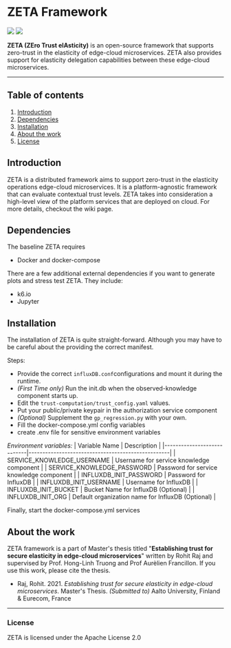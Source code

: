 # ZETA Framework
 <img src="https://img.shields.io/github/languages/top/rdsea/zeta" /> <img src="https://img.shields.io/github/issues-raw/rdsea/zeta?color=green" />


**ZETA (ZEro Trust elAsticity)** is an open-source framework that supports zero-trust in the elasticity of edge-cloud microservices. ZETA also provides support for elasticity delegation capabilities between these edge-cloud microservices. 

---

## Table of contents
1. [Introduction](#introduction)
2. [Dependencies](#dependencies)
3. [Installation](#installation)
4. [About the work](#about)
5. [License](#license)

## Introduction <a name="introduction"></a>
ZETA is a distributed framework aims to support zero-trust in the elasticity operations edge-cloud microservices. It is a platform-agnostic framework that can evaluate contextual trust levels. ZETA takes into consideration a high-level view of the platform services that are deployed on cloud. For more details, checkout the wiki page.


## Dependencies <a name="dependencies"></a>
The baseline ZETA requires
* Docker and docker-compose

There are a few additional external dependencies if you want to generate plots and stress test ZETA. They include:
* k6.io
* Jupyter

## Installation <a name="installation"></a>
The installation of ZETA is quite straight-forward. Although you may have to be careful about the providing the correct manifest. 

Steps: 

* Provide the correct `influxDB.conf`configurations and mount it during the runtime.
* _(First Time only)_ Run the init.db when the observed-knowledge component starts up.
* Edit the `trust-computation/trust_config.yaml` values.
* Put your public/private keypair in the authorization service component
* _(Optional)_ Supplement the `gp_regression.py` with your own.
* Fill the docker-compose.yml config variables
* create .env file for sensitive environment variables

_Environment variables:_
| Variable Name              | Description                                       |
|----------------------------|---------------------------------------------------|
| SERVICE_KNOWLEDGE_USERNAME | Username for service knowledge component          |
| SERVICE_KNOWLEDGE_PASSWORD | Password for service knowledge component          |
| INFLUXDB_INIT_PASSWORD     | Password for InfluxDB                             |
| INFLUXDB_INIT_USERNAME     | Username for InfluxDB                             |
| INFLUXDB_INIT_BUCKET       | Bucket Name for InfluxDB (Optional)               |
| INFLUXDB_INIT_ORG          | Default organization name for InfluxDB (Optional) |

Finally, start the docker-compose.yml services

## About the work <a name="about"></a>
ZETA framework is a part of Master's thesis titled "__Establishing trust for secure elasticity in edge-cloud microservices__" written by Rohit Raj and supervised by Prof. Hong-Linh Truong and Prof Aurèlien Francillon. If you use this work, please cite the thesis.

* Raj, Rohit. 2021. _Establishing trust for secure elasticity in edge-cloud microservices_. Master's Thesis. _(Submitted to)_ Aalto University, Finland & Eurecom, France

---

### License <a name="license"></a>
ZETA is licensed under the Apache License 2.0